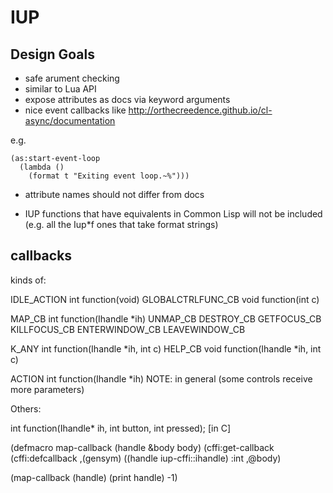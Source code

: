 # IUP

## Design Goals

* safe arument checking
* similar to Lua API
* expose attributes as docs via keyword arguments
* nice event callbacks like http://orthecreedence.github.io/cl-async/documentation

e.g. 
```
(as:start-event-loop
  (lambda ()
    (format t "Exiting event loop.~%")))
```
* attribute names should not differ from docs

* IUP functions that have equivalents in Common Lisp will not be included (e.g. all the Iup*f ones that take format strings)

## callbacks

kinds of:


IDLE_ACTION        int function(void)
GLOBALCTRLFUNC_CB  void function(int c)

MAP_CB             int function(Ihandle *ih)
UNMAP_CB
DESTROY_CB
GETFOCUS_CB
KILLFOCUS_CB
ENTERWINDOW_CB
LEAVEWINDOW_CB

K_ANY              int function(Ihandle *ih, int c)
HELP_CB            void function(Ihandle *ih, int c)

ACTION             int function(Ihandle *ih) NOTE: in general (some controls receive more parameters)


Others:

int function(Ihandle* ih, int button, int pressed); [in C]

(defmacro map-callback (handle &body body)
	(cffi:get-callback (cffi:defcallback ,(gensym) ((handle iup-cffi::ihandle) :int
		,@body)

(map-callback (handle) 
  (print handle)
  -1)
  

